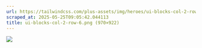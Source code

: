 ```yaml
---
url: https://tailwindcss.com/plus-assets/img/heroes/ui-blocks-col-2-row-6.png
scraped_at: 2025-05-25T09:05:42.044113
title: ui-blocks-col-2-row-6.png (970×922)
---
```


![](https://tailwindcss.com/plus-assets/img/heroes/ui-blocks-col-2-row-6.png)

